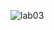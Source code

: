 
![lab03](https://user-images.githubusercontent.com/72259094/158338234-0f534e2e-4377-48dd-8ec1-b19c8ac5f000.png)
